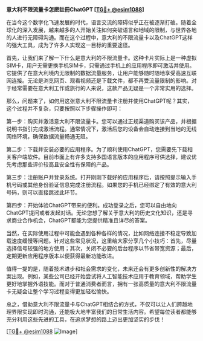 **意大利不限流量卡怎麽註冊ChatGPT [[TG💪+ @esim1088](https://t.me/s/esim1088)]**

在当今这个数字化飞速发展的时代，语言交流的障碍似乎正在被逐渐打破。随着全球化的深入发展，越来越多的人开始关注如何突破语言和地域的限制，与世界各地的人进行无障碍沟通。而在这个过程中，意大利的不限流量卡以及ChatGPT这样的强大工具，成为了许多人实现这一目标的重要途径。

首先，让我们来了解一下什么是意大利的不限流量卡。这种卡片实际上是一种虚拟SIM卡，用户无需更换手机SIM卡，只需通过手机上的应用程序即可激活并使用。它提供了在意大利境内无限制的数据流量服务，让用户能够随时随地享受高速互联网连接。无论是浏览网页、观看视频还是下载文件，都不再受流量限制的影响。对于经常需要在意大利工作或旅行的人来说，这款产品无疑是一个非常实用的选择。

那么，问题来了，如何用这张意大利不限流量卡注册并使用ChatGPT呢？其实，这个过程并不复杂，只要按照以下步骤操作即可：

第一步：购买并激活意大利不限流量卡。您可以通过正规渠道购买该产品，并根据说明书指引完成激活流程。通常情况下，激活后您的设备会自动连接到当地的无线网络环境，确保数据流量畅通无阻。

第二步：下载并安装必要的应用程序。为了顺利使用ChatGPT，您需要先下载相关客户端软件。目前市面上有许多支持多国语言版本的应用程序可供选择，建议优先考虑那些评价较高且安全性有保障的产品。

第三步：注册账户并登录系统。打开刚刚下载好的应用程序后，请按照提示输入手机号码或其他身份验证信息完成注册流程。如果您的手机已经绑定了有效的意大利号码，则可以直接跳过此环节。

第四步：开始体验ChatGPT带来的便利。成功登录之后，您可以自由地向ChatGPT提问或者发起对话。无论您想了解关于意大利的历史文化知识，还是寻求商业合作机会，ChatGPT都能为您提供精准且详尽的答案。

当然，在实际使用过程中可能会遇到各种各样的情况，比如网络连接不稳定导致加载速度缓慢等问题。针对这些常见状况，这里给大家分享几个小技巧：首先，尽量选择信号较强的地方使用；其次，关闭不必要的后台程序以节省带宽资源；最后，定期更新应用程序版本以便获得最新功能改进。

值得一提的是，随着技术进步和社会需求的变化，未来还会有更多创新性的解决方案出现。例如，某些公司已经开始尝试将人工智能技术应用于教育领域，帮助学生更好地掌握外语技能。而对于普通消费者而言，拥有一张高质量的意大利不限流量卡无疑会让整个学习过程变得更加轻松愉快。

总之，借助意大利不限流量卡与ChatGPT相结合的方式，不仅可以让人们跨越地理界限实现即时沟通，还能极大地丰富我们的日常生活内容。希望每位读者都能够充分利用这些先进的工具，在追求梦想的路上迈出更加坚实的步伐！

[[TG💪+ @esim1088](https://t.me/s/esim1088) ![Image](https://i.postimg.cc/4NQfJmqS/Snipaste-2025-05-13-00-14-12.png)]